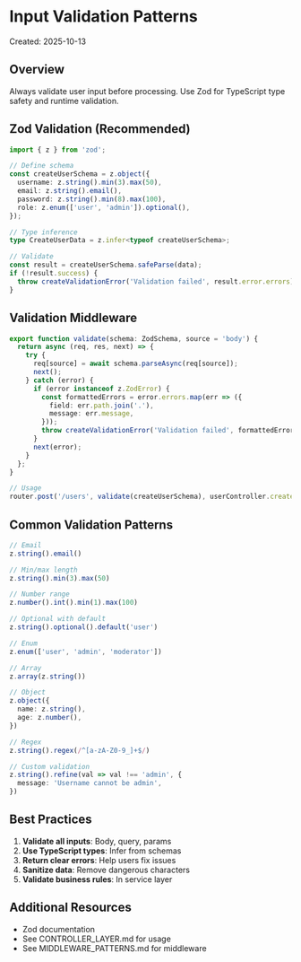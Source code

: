 # Input Validation Patterns

Created: 2025-10-13

## Overview

Always validate user input before processing. Use Zod for TypeScript type safety and runtime validation.

## Zod Validation (Recommended)

```typescript
import { z } from 'zod';

// Define schema
const createUserSchema = z.object({
  username: z.string().min(3).max(50),
  email: z.string().email(),
  password: z.string().min(8).max(100),
  role: z.enum(['user', 'admin']).optional(),
});

// Type inference
type CreateUserData = z.infer<typeof createUserSchema>;

// Validate
const result = createUserSchema.safeParse(data);
if (!result.success) {
  throw createValidationError('Validation failed', result.error.errors);
}
```

## Validation Middleware

```typescript
export function validate(schema: ZodSchema, source = 'body') {
  return async (req, res, next) => {
    try {
      req[source] = await schema.parseAsync(req[source]);
      next();
    } catch (error) {
      if (error instanceof z.ZodError) {
        const formattedErrors = error.errors.map(err => ({
          field: err.path.join('.'),
          message: err.message,
        }));
        throw createValidationError('Validation failed', formattedErrors);
      }
      next(error);
    }
  };
}

// Usage
router.post('/users', validate(createUserSchema), userController.createUser);
```

## Common Validation Patterns

```typescript
// Email
z.string().email()

// Min/max length
z.string().min(3).max(50)

// Number range
z.number().int().min(1).max(100)

// Optional with default
z.string().optional().default('user')

// Enum
z.enum(['user', 'admin', 'moderator'])

// Array
z.array(z.string())

// Object
z.object({
  name: z.string(),
  age: z.number(),
})

// Regex
z.string().regex(/^[a-zA-Z0-9_]+$/)

// Custom validation
z.string().refine(val => val !== 'admin', {
  message: 'Username cannot be admin',
})
```

## Best Practices

1. **Validate all inputs**: Body, query, params
2. **Use TypeScript types**: Infer from schemas
3. **Return clear errors**: Help users fix issues
4. **Sanitize data**: Remove dangerous characters
5. **Validate business rules**: In service layer

## Additional Resources

- Zod documentation
- See CONTROLLER_LAYER.md for usage
- See MIDDLEWARE_PATTERNS.md for middleware
